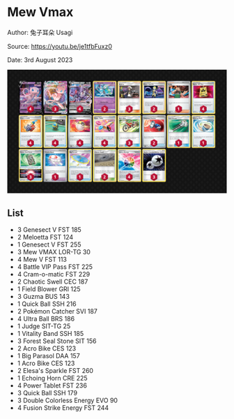 # Mew Vmax

Author: 兔子耳朵 Usagi

Source: <https://youtu.be/je1tfbFuxz0>

Date: 3rd August 2023

![decklist](../../images/PAL/Mew%20Vmax/5-%20Mew%20Vmax.png)

## List

* 3 Genesect V FST 185
* 2 Meloetta FST 124
* 1 Genesect V FST 255
* 3 Mew VMAX LOR-TG 30
* 4 Mew V FST 113
* 4 Battle VIP Pass FST 225
* 4 Cram-o-matic FST 229
* 2 Chaotic Swell CEC 187
* 1 Field Blower GRI 125
* 3 Guzma BUS 143
* 1 Quick Ball SSH 216
* 2 Pokémon Catcher SVI 187
* 4 Ultra Ball BRS 186
* 1 Judge SIT-TG 25
* 1 Vitality Band SSH 185
* 3 Forest Seal Stone SIT 156
* 2 Acro Bike CES 123
* 1 Big Parasol DAA 157
* 1 Acro Bike CES 123
* 2 Elesa's Sparkle FST 260
* 1 Echoing Horn CRE 225
* 4 Power Tablet FST 236
* 3 Quick Ball SSH 179
* 3 Double Colorless Energy EVO 90
* 4 Fusion Strike Energy FST 244
